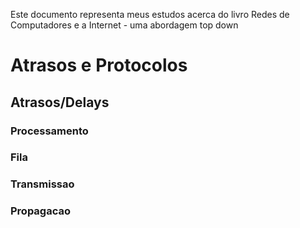 Este documento representa meus estudos acerca do livro Redes de Computadores e a Internet - uma abordagem top down

# Atrasos e Protocolos
## Atrasos/Delays

### Processamento 

### Fila

### Transmissao

### Propagacao
